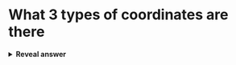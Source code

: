 # What 3 types of coordinates are there
<details>
<summary><b>Reveal answer</b></summary>
Local coordinates - location of primitives in object.<br>World coordinates - location of objects in scene.<br>Device coordinates - Screen coordinates. (ie pixels)
</details>
